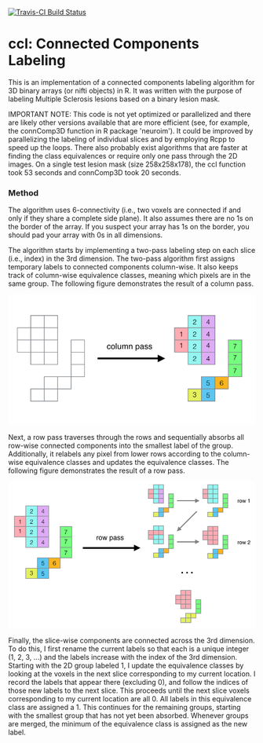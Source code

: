 [![Travis-CI Build Status](https://travis-ci.org/kalinn/ccl.svg?branch=master)](https://travis-ci.org/kalinn/ccl)

# ccl: Connected Components Labeling

This is an implementation of a connected components labeling algorithm for 3D binary arrays (or nifti objects) in R. It was written with the purpose of labeling Multiple Sclerosis lesions based on a binary lesion mask. 

IMPORTANT NOTE: This code is not yet optimized or parallelized and there are likely other versions available that are more efficient (see, for example, the connComp3D function in R package 'neuroim'). It could be improved by parallelizing the labeling of individual slices and by employing Rcpp to speed up the loops. There also probably exist algorithms that are faster at finding the class equivalences or require only one pass through the 2D images. On a single test lesion mask (size 258x258x178), the ccl function took 53 seconds and connComp3D took 20 seconds.

### Method 

The algorithm uses 6-connectivity (i.e., two voxels are connected if and only if they share a complete side plane). It also assumes there are no 1s on the border of the array. If you suspect your array has 1s on the border, you should pad your array with 0s in all dimensions.

The algorithm starts by implementing a two-pass labeling step on each slice (i.e., index) in the 3rd dimension. The two-pass algorithm first assigns temporary labels to connected components column-wise. It also keeps track of column-wise equivalence classes, meaning which pixels are in the same group. The following figure demonstrates the result of a column pass.

![Column Pass](./images/colPass.png?raw=true "Column Pass Example")

Next, a row pass traverses through the rows and sequentially absorbs all row-wise connected components into the smallest label of the group. Additionally, it relabels any pixel from lower rows according to the column-wise equivalence classes and updates the equivalence classes. The following figure demonstrates the result of a row pass.

![Row Pass](./images/rowPass.png?raw=true "Row Pass Example")

Finally, the slice-wise components are connected across the 3rd dimension. To do this, I first rename the current labels so that each is a unique integer (1, 2, 3, ...) and the labels increase with the index of the 3rd dimension. Starting with the 2D group labeled 1, I update the equivalence classes by looking at the voxels in the next slice corresponding to my current location. I record the labels that appear there (excluding 0), and follow the indices of those new labels to the next slice. This proceeds until the next slice voxels corresponding to my current location are all 0. All labels in this equivalence class are assigned a 1. This continues for the remaining groups, starting with the smallest group that has not yet been absorbed. Whenever groups are merged, the minimum of the equivalence class is assigned as the new label.

